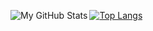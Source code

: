 [<img align="left" alt="My GitHub Stats" src="https://github-readme-stats.vercel.app/api?username=Tasty-Kiwi&show_icons=true&hide_border=true&theme=tokyonight" />](https://github.com/Tasty-Kiwi/)
[![Top Langs](https://github-readme-stats.vercel.app/api/top-langs/?username=Tasty-Kiwi&hide_border=true&theme=tokyonight&layout=compact&langs_count=6)](https://github.com/Tasty-Kiwi/)

